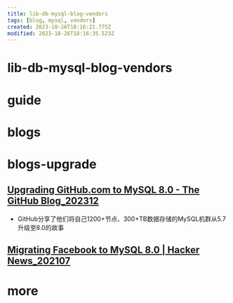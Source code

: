 ```yaml
---
title: lib-db-mysql-blog-vendors
tags: [blog, mysql, vendors]
created: 2023-10-26T18:16:21.775Z
modified: 2023-10-26T18:16:35.523Z
---
```


# lib-db-mysql-blog-vendors

# guide

# blogs

# blogs-upgrade

## [Upgrading GitHub.com to MySQL 8.0 - The GitHub Blog_202312](https://github.blog/2023-12-07-upgrading-github-com-to-mysql-8-0/)

- GitHub分享了他们将自己1200+节点、300+TB数据存储的MySQL机群从5.7升级至8.0的故事

## [Migrating Facebook to MySQL 8.0 | Hacker News_202107](https://news.ycombinator.com/item?id=27922097)

# more
